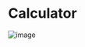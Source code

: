 # Calculator

![image](https://user-images.githubusercontent.com/3512401/206924386-639a4f98-65fb-47d3-8272-e76f281de1f3.png)
